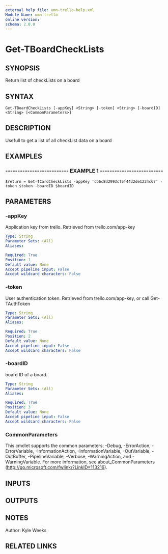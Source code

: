 ```yaml
---
external help file: umn-trello-help.xml
Module Name: umn-trello
online version: 
schema: 2.0.0
---
```


# Get-TBoardCheckLists

## SYNOPSIS
Return list of checkLists on a board

## SYNTAX

```
Get-TBoardCheckLists [-appKey] <String> [-token] <String> [-boardID] <String> [<CommonParameters>]
```

## DESCRIPTION
Usefull to get a list of all checkList data on a board

## EXAMPLES

### -------------------------- EXAMPLE 1 --------------------------
```
$return = Get-TCardCheckLists -appKey 'cb6c8d2993cf5f4432de1224c67' -token $token -boardID $boardID
```

## PARAMETERS

### -appKey
Application key from trello.
Retrieved from trello.com/app-key

```yaml
Type: String
Parameter Sets: (All)
Aliases: 

Required: True
Position: 1
Default value: None
Accept pipeline input: False
Accept wildcard characters: False
```

### -token
User authentication token.
Retrieved from trello.com/app-key, or call Get-TAuthToken

```yaml
Type: String
Parameter Sets: (All)
Aliases: 

Required: True
Position: 2
Default value: None
Accept pipeline input: False
Accept wildcard characters: False
```

### -boardID
board ID of a board.

```yaml
Type: String
Parameter Sets: (All)
Aliases: 

Required: True
Position: 3
Default value: None
Accept pipeline input: False
Accept wildcard characters: False
```

### CommonParameters
This cmdlet supports the common parameters: -Debug, -ErrorAction, -ErrorVariable, -InformationAction, -InformationVariable, -OutVariable, -OutBuffer, -PipelineVariable, -Verbose, -WarningAction, and -WarningVariable. For more information, see about_CommonParameters (http://go.microsoft.com/fwlink/?LinkID=113216).

## INPUTS

## OUTPUTS

## NOTES
Author: Kyle Weeks

## RELATED LINKS

